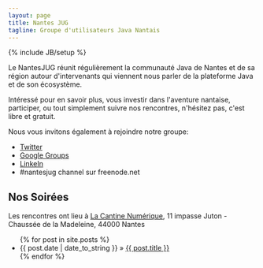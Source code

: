 ```yaml
---
layout: page
title: Nantes JUG
tagline: Groupe d'utilisateurs Java Nantais
---
```

{% include JB/setup %}


Le NantesJUG réunit régulièrement la communauté Java de Nantes et de sa région autour d'intervenants qui viennent nous parler de la plateforme Java et de son écosystème.

Intéressé pour en savoir plus, vous investir dans l'aventure nantaise, participer, ou tout simplement suivre nos rencontres, n'hésitez pas, c'est libre et gratuit.

Nous vous invitons également à rejoindre notre groupe:

* <a href="https://twitter.com/nantesjug" target="_nantesjug">Twitter</a> 
* <a href="http://groups.google.com/group/nantesjug" target="_nantesjug">Google Groups</a>
* <a href="http://www.linkedin.com/groups/Nantes-JUG-1701467" target="_nantesjug">LinkeIn</a>
* \#nantesjug channel sur freenode.net



    
## Nos Soirées

Les rencontres ont lieu à <a href="http://cantine-nantes.org/" target="_nantesjug">La Cantine Numérique</a>, 11 impasse Juton - Chaussée de la Madeleine, 44000 Nantes



<ul class="posts">
  {% for post in site.posts %}
    <li><span>{{ post.date | date_to_string }}</span> &raquo; <a href="{{ BASE_PATH }}{{ post.url }}">{{ post.title }}</a></li>
  {% endfor %}
</ul>


